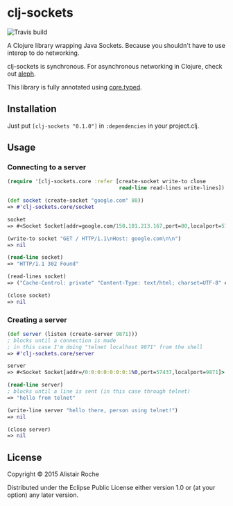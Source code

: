 # clj-sockets

![Travis build](https://travis-ci.org/atroche/clj-sockets.svg?branch=master)

A Clojure library wrapping Java Sockets. Because you shouldn't have to use interop to do networking.

clj-sockets is synchronous. For asynchronous networking in Clojure, check out [aleph](https://github.com/ztellman/aleph).

This library is fully annotated using [core.typed](https://github.com/clojure/core.typed).

## Installation

Just put `[clj-sockets "0.1.0"]` in `:dependencies` in your project.clj.

## Usage

### Connecting to a server

```clojure
(require '[clj-sockets.core :refer [create-socket write-to close
                                    read-line read-lines write-lines])

(def socket (create-socket "google.com" 80))
=> #'clj-sockets.core/socket

socket
=> #<Socket Socket[addr=google.com/150.101.213.167,port=80,localport=57433]>

(write-to socket "GET / HTTP/1.1\nHost: google.com\n\n")
=> nil

(read-line socket)
=> "HTTP/1.1 302 Found"

(read-lines socket)
=> ("Cache-Control: private" "Content-Type: text/html; charset=UTF-8" etc.)

(close socket)
=> nil
```

### Creating a server

```clojure
(def server (listen (create-server 9871)))
; blocks until a connection is made
; in this case I'm doing "telnet localhost 9871" from the shell
=> #'clj-sockets.core/server

server
=> #<Socket Socket[addr=/0:0:0:0:0:0:0:1%0,port=57437,localport=9871]>

(read-line server)
; blocks until a line is sent (in this case through telnet)
=> "hello from telnet"

(write-line server "hello there, person using telnet!")
=> nil

(close server)
=> nil
```


## License

Copyright © 2015 Alistair Roche

Distributed under the Eclipse Public License either version 1.0 or (at
your option) any later version.
